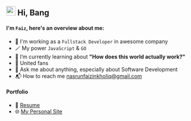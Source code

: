 ## <img src="https://media.giphy.com/media/hvRJCLFzcasrR4ia7z/giphy.gif" width="25px"> Hi, Bang
#### I'm `Faiz`, here's an overview about me:
- 🔭 I'm working as a `Fullstack Developer` in awesome company
- 🪄 My power `JavaScript` & `GO`
- 🌱 I’m currently learning about **"How does this world actually work?"**
- 👹 United fans
- 💬 Ask me about anything, especially about Software Development
- 📬 How to reach me nasrunfaizinkholiq@gmail.com

#### Portfolio
- 📝 [Resume](#!)
- 🌐 [My Personal Site](#!)
